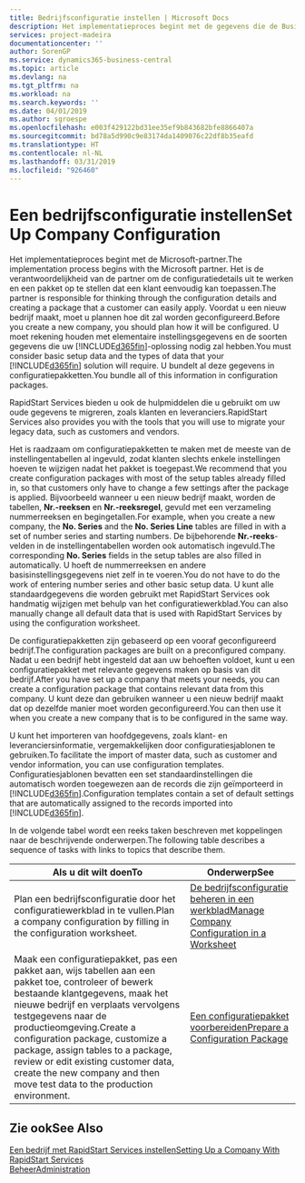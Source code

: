 ```yaml
---
title: Bedrijfsconfiguratie instellen | Microsoft Docs
description: Het implementatieproces begint met de gegevens die de Business Central-oplossing vereist. U bundelt al deze gegevens in configuratiepakketten.
services: project-madeira
documentationcenter: ''
author: SorenGP
ms.service: dynamics365-business-central
ms.topic: article
ms.devlang: na
ms.tgt_pltfrm: na
ms.workload: na
ms.search.keywords: ''
ms.date: 04/01/2019
ms.author: sgroespe
ms.openlocfilehash: e003f429122bd31ee35ef9b843682bfe8866407a
ms.sourcegitcommit: bd78a5d990c9e83174da1409076c22df8b35eafd
ms.translationtype: HT
ms.contentlocale: nl-NL
ms.lasthandoff: 03/31/2019
ms.locfileid: "926460"
---
```

# <a name="set-up-company-configuration"></a><span data-ttu-id="b24bb-104">Een bedrijfsconfiguratie instellen</span><span class="sxs-lookup"><span data-stu-id="b24bb-104">Set Up Company Configuration</span></span>
<span data-ttu-id="b24bb-105">Het implementatieproces begint met de Microsoft-partner.</span><span class="sxs-lookup"><span data-stu-id="b24bb-105">The implementation process begins with the Microsoft partner.</span></span> <span data-ttu-id="b24bb-106">Het is de verantwoordelijkheid van de partner om de configuratiedetails uit te werken en een pakket op te stellen dat een klant eenvoudig kan toepassen.</span><span class="sxs-lookup"><span data-stu-id="b24bb-106">The partner is responsible for thinking through the configuration details and creating a package that a customer can easily apply.</span></span> <span data-ttu-id="b24bb-107">Voordat u een nieuw bedrijf maakt, moet u plannen hoe dit zal worden geconfigureerd.</span><span class="sxs-lookup"><span data-stu-id="b24bb-107">Before you create a new company, you should plan how it will be configured.</span></span> <span data-ttu-id="b24bb-108">U moet rekening houden met elementaire instellingsgegevens en de soorten gegevens die uw [!INCLUDE[d365fin](includes/d365fin_md.md)]-oplossing nodig zal hebben.</span><span class="sxs-lookup"><span data-stu-id="b24bb-108">You must consider basic setup data and the types of data that your [!INCLUDE[d365fin](includes/d365fin_md.md)] solution will require.</span></span> <span data-ttu-id="b24bb-109">U bundelt al deze gegevens in configuratiepakketten.</span><span class="sxs-lookup"><span data-stu-id="b24bb-109">You bundle all of this information in configuration packages.</span></span>

<span data-ttu-id="b24bb-110">RapidStart Services bieden u ook de hulpmiddelen die u gebruikt om uw oude gegevens te migreren, zoals klanten en leveranciers.</span><span class="sxs-lookup"><span data-stu-id="b24bb-110">RapidStart Services also provides you with the tools that you will use to migrate your legacy data, such as customers and vendors.</span></span>  

<span data-ttu-id="b24bb-111">Het is raadzaam om configuratiepakketten te maken met de meeste van de instellingentabellen al ingevuld, zodat klanten slechts enkele instellingen hoeven te wijzigen nadat het pakket is toegepast.</span><span class="sxs-lookup"><span data-stu-id="b24bb-111">We recommend that you create configuration packages with most of the setup tables already filled in, so that customers only have to change a few settings after the package is applied.</span></span> <span data-ttu-id="b24bb-112">Bijvoorbeeld wanneer u een nieuw bedrijf maakt, worden de tabellen, **Nr.-reeksen** en **Nr.-reeksregel**, gevuld met een verzameling nummerreeksen en begingetallen.</span><span class="sxs-lookup"><span data-stu-id="b24bb-112">For example, when you create a new company, the **No. Series** and the **No. Series Line** tables are filled in with a set of number series and starting numbers.</span></span> <span data-ttu-id="b24bb-113">De bijbehorende **Nr.-reeks**-velden in de instellingentabellen worden ook automatisch ingevuld.</span><span class="sxs-lookup"><span data-stu-id="b24bb-113">The corresponding **No. Series** fields in the setup tables are also filled in automatically.</span></span> <span data-ttu-id="b24bb-114">U hoeft de nummerreeksen en andere basisinstellingsgegevens niet zelf in te voeren.</span><span class="sxs-lookup"><span data-stu-id="b24bb-114">You do not have to do the work of entering number series and other basic setup data.</span></span> <span data-ttu-id="b24bb-115">U kunt alle standaardgegevens die worden gebruikt met RapidStart Services ook handmatig wijzigen met behulp van het configuratiewerkblad.</span><span class="sxs-lookup"><span data-stu-id="b24bb-115">You can also manually change all default data that is used with RapidStart Services by using the configuration worksheet.</span></span>  

<span data-ttu-id="b24bb-116">De configuratiepakketten zijn gebaseerd op een vooraf geconfigureerd bedrijf.</span><span class="sxs-lookup"><span data-stu-id="b24bb-116">The configuration packages are built on a preconfigured company.</span></span> <span data-ttu-id="b24bb-117">Nadat u een bedrijf hebt ingesteld dat aan uw behoeften voldoet, kunt u een configuratiepakket met relevante gegevens maken op basis van dit bedrijf.</span><span class="sxs-lookup"><span data-stu-id="b24bb-117">After you have set up a company that meets your needs, you can create a configuration package that contains relevant data from this company.</span></span> <span data-ttu-id="b24bb-118">U kunt deze dan gebruiken wanneer u een nieuw bedrijf maakt dat op dezelfde manier moet worden geconfigureerd.</span><span class="sxs-lookup"><span data-stu-id="b24bb-118">You can then use it when you create a new company that is to be configured in the same way.</span></span>  

<span data-ttu-id="b24bb-119">U kunt het importeren van hoofdgegevens, zoals klant- en leveranciersinformatie, vergemakkelijken door configuratiesjablonen te gebruiken.</span><span class="sxs-lookup"><span data-stu-id="b24bb-119">To facilitate the import of master data, such as customer and vendor information, you can use configuration templates.</span></span> <span data-ttu-id="b24bb-120">Configuratiesjablonen bevatten een set standaardinstellingen die automatisch worden toegewezen aan de records die zijn geïmporteerd in [!INCLUDE[d365fin](includes/d365fin_md.md)].</span><span class="sxs-lookup"><span data-stu-id="b24bb-120">Configuration templates contain a set of default settings that are automatically assigned to the records imported into [!INCLUDE[d365fin](includes/d365fin_md.md)].</span></span>

<span data-ttu-id="b24bb-121">In de volgende tabel wordt een reeks taken beschreven met koppelingen naar de beschrijvende onderwerpen.</span><span class="sxs-lookup"><span data-stu-id="b24bb-121">The following table describes a sequence of tasks with links to topics that describe them.</span></span>

|<span data-ttu-id="b24bb-122">**Als u dit wilt doen**</span><span class="sxs-lookup"><span data-stu-id="b24bb-122">**To**</span></span>|<span data-ttu-id="b24bb-123">**Onderwerp**</span><span class="sxs-lookup"><span data-stu-id="b24bb-123">**See**</span></span>|  
|------------|-------------|  
|<span data-ttu-id="b24bb-124">Plan een bedrijfsconfiguratie door het configuratiewerkblad in te vullen.</span><span class="sxs-lookup"><span data-stu-id="b24bb-124">Plan a company configuration by filling in the configuration worksheet.</span></span>|[<span data-ttu-id="b24bb-125">De bedrijfsconfiguratie beheren in een werkblad</span><span class="sxs-lookup"><span data-stu-id="b24bb-125">Manage Company Configuration in a Worksheet</span></span>](admin-how-to-manage-company-configuration-in-a-worksheet.md)|  
|<span data-ttu-id="b24bb-126">Maak een configuratiepakket, pas een pakket aan, wijs tabellen aan een pakket toe, controleer of bewerk bestaande klantgegevens, maak het nieuwe bedrijf en verplaats vervolgens testgegevens naar de productieomgeving.</span><span class="sxs-lookup"><span data-stu-id="b24bb-126">Create a configuration package, customize a package, assign tables to a package, review or edit existing customer data, create the new company and then move test data to the production environment.</span></span>|[<span data-ttu-id="b24bb-127">Een configuratiepakket voorbereiden</span><span class="sxs-lookup"><span data-stu-id="b24bb-127">Prepare a Configuration Package</span></span>](admin-how-to-prepare-a-configuration-package.md)| 

## <a name="see-also"></a><span data-ttu-id="b24bb-128">Zie ook</span><span class="sxs-lookup"><span data-stu-id="b24bb-128">See Also</span></span>  
[<span data-ttu-id="b24bb-129">Een bedrijf met RapidStart Services instellen</span><span class="sxs-lookup"><span data-stu-id="b24bb-129">Setting Up a Company With RapidStart Services</span></span>](admin-set-up-a-company-with-rapidstart.md)  
[<span data-ttu-id="b24bb-130">Beheer</span><span class="sxs-lookup"><span data-stu-id="b24bb-130">Administration</span></span>](admin-setup-and-administration.md)
